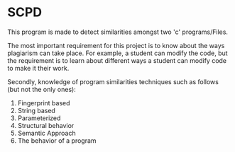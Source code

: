 # SCPD
This program is made to detect similarities amongst two 'c' programs/Files.


The most important requirement for this project is to know about the ways plagiarism can take place. For example, a 
student can modify the code, but the requirement is to learn about different ways a student can modify code to make 
it their work. 

Secondly, knowledge of program similarities techniques such as follows (but not the only ones):
   1) Fingerprint based 
   2) String based
   3) Parameterized
   4) Structural behavior
   5) Semantic Approach
   6) The behavior of a program 
